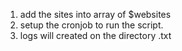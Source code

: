 1. add the sites into array of $websites
2. setup the cronjob to run the script.
3. logs will created on the directory .txt
